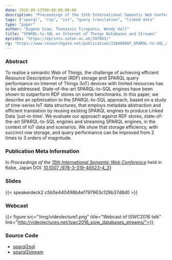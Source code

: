 ```yaml
---
date: 2016-09-23T00:00:00-00:00
description: "Proceedings of the 15th International Semantic Web Conference"
tags: ["sparql", "rsp", "iot", "query translation", "linked data"
type: "paper"
author: "Eugene Siow, Thanassis Tiropanis, Wendy Hall"
title: "SPARQL-to-SQL on Internet of Things Databases and Streams"
eprints: "https://eprints.soton.ac.uk/397863/"
rg: "https://www.researchgate.net/publication/318488887_SPARQL-to-SQL_on_internet_of_things_databases_and_streams"
---
```


### Abstract

To realise a semantic Web of Things, the challenge of achieving efficient Resource Description Format (RDF) storage and SPARQL query performance on Internet of Things (IoT) devices with limited resources has to be addressed. State-of-the-art SPARQL-to-SQL engines have been shown to outperform RDF stores on some benchmarks. In this paper, we describe an optimisation to the SPARQL-to-SQL approach, based on a study of time-series IoT data structures, that employs metadata abstraction and efficient translation by reusing existing SPARQL engines to produce Linked Data ‘just-in-time’. We evaluate our approach against RDF stores, state-of-the-art SPARQL-to-SQL engines and streaming SPARQL engines, in the context of IoT data and scenarios. We show that storage efficiency, with succinct row storage, and query performance can be improved from 2 times to 3 orders of magnitude.

### Publication Meta Information

In _Proceedings of the [15th International Semantic Web Conference](http://iswc2016.semanticweb.org/)_ held in Kobe, Japan
DOI: [10.1007 /978-3-319-46523-4_31](https://doi.org/10.1007/978-3-319-46523-4_31)

### Slides

<div style="width:480px;">
{{< speakerdeck2 c5b0e440498b4ef797963c129b37d8d0 >}}
</div>

### Webcast

{{< figure src="/img/videolecture1.png" title="Webcast of ISWC2016 talk" link="http://videolectures.net/iswc2016_siow_databases_streams/">}}

### Source Code

- [sparql2sql](https://github.com/eugenesiow/sparql2sql)
- [sparql2stream](https://github.com/eugenesiow/sparql2stream)